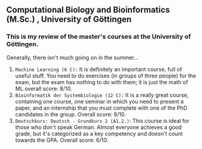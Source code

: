 ## Computational Biology and Bioinformatics (M.Sc.) , University of Göttingen 
### This is my review of the master's courses at the University of Göttingen.
Generally, there isn't much going on in the summer...

1. `Machine Learning (6 C):` It is definitely an important course, full of useful stuff. You need to do exercises (in groups of three people) for the exam, but the exam has nothing to do with them; it is just the math of ML.overall score: 8/10.
2. `Bioinformatik der Systembiologie (12 C):` It is a really great course, containing one course, one seminar in which you need to present a paper, and an internship that you must complete with one of the PhD candidates in the group. Overall score: 9/10.
3. `Deutschkurs: Deutsch - Grundkurs 2 (A1.2.)`: This course is ideal for those who don't speak German. Almost everyone achieves a good grade, but it's categorized as a key competency and doesn't count towards the GPA. Overall score: 6/10.
